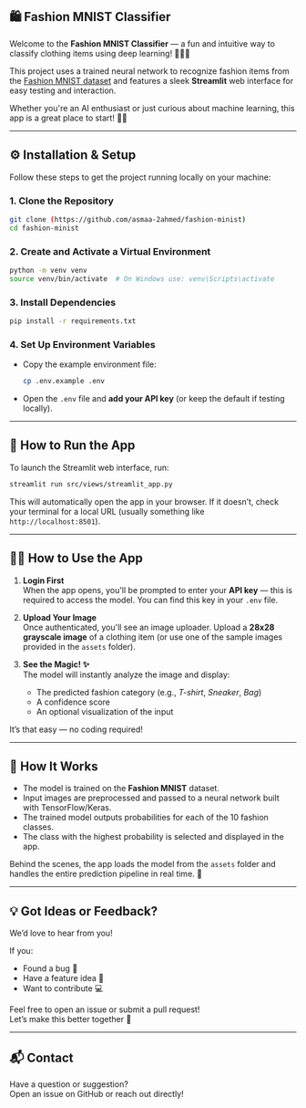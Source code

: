 ## 🛍️ Fashion MNIST Classifier

Welcome to the **Fashion MNIST Classifier** — a fun and intuitive way to classify clothing items using deep learning! 👚👖👟

This project uses a trained neural network to recognize fashion items from the [Fashion MNIST dataset](https://github.com/zalandoresearch/fashion-mnist) and features a sleek **Streamlit** web interface for easy testing and interaction.

Whether you're an AI enthusiast or just curious about machine learning, this app is a great place to start! 🧠✨

---

## ⚙️ Installation & Setup

Follow these steps to get the project running locally on your machine:

### 1. **Clone the Repository**
```bash
git clone (https://github.com/asmaa-2ahmed/fashion-minist)
cd fashion-minist
```

### 2. **Create and Activate a Virtual Environment**
```bash
python -m venv venv
source venv/bin/activate  # On Windows use: venv\Scripts\activate
```

### 3. **Install Dependencies**
```bash
pip install -r requirements.txt
```

### 4. **Set Up Environment Variables**
- Copy the example environment file:
  ```bash
  cp .env.example .env
  ```
- Open the `.env` file and **add your API key** (or keep the default if testing locally).

---

## 🚀 How to Run the App

To launch the Streamlit web interface, run:

```bash
streamlit run src/views/streamlit_app.py
```

This will automatically open the app in your browser. If it doesn’t, check your terminal for a local URL (usually something like `http://localhost:8501`).

---

## 🧑‍💼 How to Use the App

1. **Login First**  
   When the app opens, you'll be prompted to enter your **API key** — this is required to access the model. You can find this key in your `.env` file.

2. **Upload Your Image**  
   Once authenticated, you'll see an image uploader. Upload a **28x28 grayscale image** of a clothing item (or use one of the sample images provided in the `assets` folder).

3. **See the Magic! ✨**  
   The model will instantly analyze the image and display:
   - The predicted fashion category (e.g., *T-shirt*, *Sneaker*, *Bag*)
   - A confidence score
   - An optional visualization of the input

It’s that easy — no coding required!

---

## 🧠 How It Works

- The model is trained on the **Fashion MNIST** dataset.
- Input images are preprocessed and passed to a neural network built with TensorFlow/Keras.
- The trained model outputs probabilities for each of the 10 fashion classes.
- The class with the highest probability is selected and displayed in the app.

Behind the scenes, the app loads the model from the `assets` folder and handles the entire prediction pipeline in real time. 🚀

---

## 💡 Got Ideas or Feedback?

We’d love to hear from you!

If you:
- Found a bug 🐞
- Have a feature idea 🌟
- Want to contribute 💻

Feel free to open an issue or submit a pull request!  
Let’s make this better together 💬

---

## 📬 Contact

Have a question or suggestion?  
Open an issue on GitHub or reach out directly!
